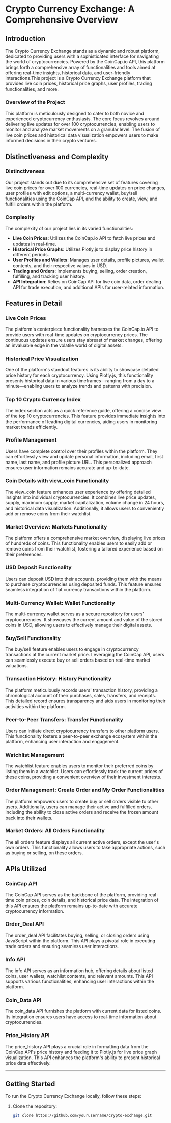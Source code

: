 # Crypto Currency Exchange: A Comprehensive Overview

## Introduction

The Crypto Currency Exchange stands as a dynamic and robust platform, dedicated to providing users with a sophisticated interface for navigating the world of cryptocurrencies. Powered by the CoinCap.io API, this platform brings forth a comprehensive array of functionalities and tools aimed at offering real-time insights, historical data, and user-friendly interactions.This project is a Crypto Currency Exchange platform that provides live coin prices, historical price graphs, user profiles, trading functionalities, and more.

### Overview of the Project

This platform is meticulously designed to cater to both novice and experienced cryptocurrency enthusiasts. The core focus revolves around delivering live updates for over 100 cryptocurrencies, enabling users to monitor and analyze market movements on a granular level. The fusion of live coin prices and historical data visualization empowers users to make informed decisions in their crypto ventures.

## Distinctiveness and Complexity

### Distinctiveness

Our project stands out due to its comprehensive set of features covering live coin prices for over 100 currencies, real-time updates on price changes, user profiles with edit options, a multi-currency wallet, buy/sell functionalities using the CoinCap API, and the ability to create, view, and fulfill orders within the platform.

### Complexity

The complexity of our project lies in its varied functionalities:
- **Live Coin Prices**: Utilizes the CoinCap.io API to fetch live prices and updates in real-time.
- **Historical Price Graphs**: Utilizes Plotly.js to display price history in different periods.
- **User Profiles and Wallets**: Manages user details, profile pictures, wallet contents, and their respective values in USD.
- **Trading and Orders**: Implements buying, selling, order creation, fulfilling, and tracking user history.
- **API Integration**: Relies on CoinCap API for live coin data, order dealing API for trade execution, and additional APIs for user-related information.

## Features in Detail

### Live Coin Prices

The platform's centerpiece functionality harnesses the CoinCap.io API to provide users with real-time updates on cryptocurrency prices. The continuous updates ensure users stay abreast of market changes, offering an invaluable edge in the volatile world of digital assets.

### Historical Price Visualization

One of the platform's standout features is its ability to showcase detailed price history for each cryptocurrency. Using Plotly.js, this functionality presents historical data in various timeframes—ranging from a day to a minute—enabling users to analyze trends and patterns with precision.

### Top 10 Crypto Currency Index

The index section acts as a quick reference guide, offering a concise view of the top 10 cryptocurrencies. This feature provides immediate insights into the performance of leading digital currencies, aiding users in monitoring market trends efficiently.

### Profile Management

Users have complete control over their profiles within the platform. They can effortlessly view and update personal information, including email, first name, last name, and profile picture URL. This personalized approach ensures user information remains accurate and up-to-date.

### Coin Details with view_coin Functionality

The view_coin feature enhances user experience by offering detailed insights into individual cryptocurrencies. It combines live price updates, supply, maximum supply, market capitalization, volume change in 24 hours, and historical data visualization. Additionally, it allows users to conveniently add or remove coins from their watchlist.

### Market Overview: Markets Functionality

The platform offers a comprehensive market overview, displaying live prices of hundreds of coins. This functionality enables users to easily add or remove coins from their watchlist, fostering a tailored experience based on their preferences.

### USD Deposit Functionality

Users can deposit USD into their accounts, providing them with the means to purchase cryptocurrencies using deposited funds. This feature ensures seamless integration of fiat currency transactions within the platform.

### Multi-Currency Wallet: Wallet Functionality

The multi-currency wallet serves as a secure repository for users' cryptocurrencies. It showcases the current amount and value of the stored coins in USD, allowing users to effectively manage their digital assets.

### Buy/Sell Functionality

The buy/sell feature enables users to engage in cryptocurrency transactions at the current market price. Leveraging the CoinCap API, users can seamlessly execute buy or sell orders based on real-time market valuations.

### Transaction History: History Functionality

The platform meticulously records users' transaction history, providing a chronological account of their purchases, sales, transfers, and receipts. This detailed record ensures transparency and aids users in monitoring their activities within the platform.

### Peer-to-Peer Transfers: Transfer Functionality

Users can initiate direct cryptocurrency transfers to other platform users. This functionality fosters a peer-to-peer exchange ecosystem within the platform, enhancing user interaction and engagement.

### Watchlist Management

The watchlist feature enables users to monitor their preferred coins by listing them in a watchlist. Users can effortlessly track the current prices of these coins, providing a convenient overview of their investment interests.

### Order Management: Create Order and My Order Functionalities

The platform empowers users to create buy or sell orders visible to other users. Additionally, users can manage their active and fulfilled orders, including the ability to close active orders and receive the frozen amount back into their wallets.

### Market Orders: All Orders Functionality

The all orders feature displays all current active orders, except the user's own orders. This functionality allows users to take appropriate actions, such as buying or selling, on these orders.

## APIs Utilized

### CoinCap API

The CoinCap API serves as the backbone of the platform, providing real-time coin prices, coin details, and historical price data. The integration of this API ensures the platform remains up-to-date with accurate cryptocurrency information.

### Order_Deal API

The order_deal API facilitates buying, selling, or closing orders using JavaScript within the platform. This API plays a pivotal role in executing trade orders and ensuring seamless user interactions.

### Info API

The info API serves as an information hub, offering details about listed coins, user wallets, watchlist contents, and relevant amounts. This API supports various functionalities, enhancing user interactions within the platform.

### Coin_Data API

The coin_data API furnishes the platform with current data for listed coins. Its integration ensures users have access to real-time information about cryptocurrencies.

### Price_History API

The price_history API plays a crucial role in formatting data from the CoinCap API's price history and feeding it to Plotly.js for live price graph visualization. This API enhances the platform's ability to present historical price data effectively.

---

## Getting Started

To run the Crypto Currency Exchange locally, follow these steps:

1. Clone the repository:
   ```bash
   git clone https://github.com/yourusername/crypto-exchange.git
